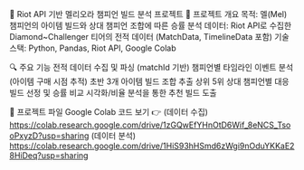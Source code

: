 🧠 Riot API 기반 멜리오라 챔피언 빌드 분석 프로젝트
📌 프로젝트 개요
목적: 멜(Mel) 챔피언의 아이템 빌드와 상대 챔피언 조합에 따른 승률 분석
데이터: Riot API로 수집한 Diamond~Challenger 티어의 전적 데이터 (MatchData, TimelineData 포함)
기술 스택: Python, Pandas, Riot API, Google Colab

🔍 주요 기능
전적 데이터 수집 및 파싱 (matchId 기반)
챔피언별 타임라인 이벤트 분석 (아이템 구매 시점 추적)
초반 3개 아이템 빌드 조합 추출
상위 5위 상대 챔피언별 대응 빌드 선정 및 승률 비교
시각화/비율 분석을 통한 추천 빌드 도출

📂 프로젝트 파일
Google Colab 코드 보기 👉 
(데이터 수집) https://colab.research.google.com/drive/1zGQwEfYHnOtD6Wif_8eNCS_TsooPxyzD?usp=sharing
(데이터 분석) https://colab.research.google.com/drive/1HiS93hHSmd6zWgi9nOduYKKaE28HiDeq?usp=sharing

